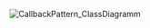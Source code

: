 ![CallbackPattern_ClassDiagramm](https://github.com/brackal/Embedded-Design-Patterns/tree/main/CallbackPattern/uml/CallbackPattern.PNG "CallbackPattern_ClassDiagramm")
